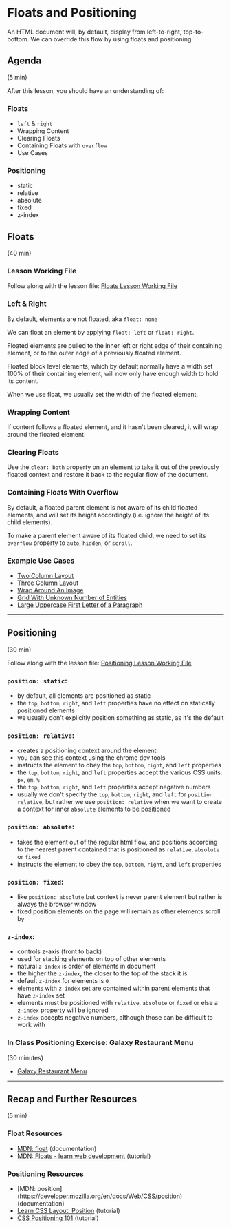 # Floats and Positioning

An HTML document will, by default, display from left-to-right, top-to-bottom. We can override this flow by using floats and positioning.

## Agenda
(5 min)

After this lesson, you should have an understanding of:

### Floats

- `left` & `right`
- Wrapping Content
- Clearing Floats
- Containing Floats with `overflow`
- Use Cases


### Positioning

- static
- relative
- absolute
- fixed
- z-index


## Floats
(40 min)


### Lesson Working File

Follow along with the lesson file: [Floats Lesson Working File](floats/lesson/index.html)


### Left & Right

By default, elements are not floated, aka `float: none`

We can float an element by applying `float: left` or `float: right`.

Floated elements are pulled to the inner left or right edge of their containing element, or to the outer edge of a previously floated element.

Floated block level elements, which by default normally have a width set 100% of their containing element, will now only have enough width to hold its content.

When we use float, we usually set the width of the floated element.


### Wrapping Content

If content follows a floated element, and it hasn't been cleared, it will wrap around the floated element.


### Clearing Floats

Use the `clear: both` property on an element to take it out of the previously floated context and restore it back to the regular flow of the document.


### Containing Floats With Overflow

By default, a floated parent element is not aware of its child floated elements, and will set its height accordingly (i.e. ignore the height of its child elements).

To make a parent element aware of its floated child, we need to set its `overflow` property to `auto`, `hidden`, or `scroll`.


### Example Use Cases

- [Two Column Layout](floats/example-use-cases/two-column-layout/index.html)
- [Three Column Layout](floats/example-use-cases/three-column-layout/index.html)
- [Wrap Around An Image](floats/example-use-cases/wrap-around-img/index.html)
- [Grid With Unknown Number of Entities](floats/example-use-cases/grid-with-unknown-number-of-entities/index.html)
- [Large Uppercase First Letter of a Paragraph](floats/example-use-cases/large-uppercase-first-letter-of-a-paragraph/index.html)


---

## Positioning
(30 min)

Follow along with the lesson file: [Positioning Lesson Working File](positioning/index.html)


### `position: static`:
- by default, all elements are positioned as static
- the `top`, `bottom`, `right`, and `left` properties have no effect on statically positioned elements
- we usually don't explicitly position something as static, as it's the default


### `position: relative`:
- creates a positioning context around the element
- you can see this context using the chrome dev tools
- instructs the element to obey the `top`, `bottom`, `right`, and `left` properties
- the `top`, `bottom`, `right`, and `left` properties accept the various CSS units: `px`, `em`, `%`
- the `top`, `bottom`, `right`, and `left` properties accept negative numbers
- usually we don't specify the `top`, `bottom`, `right`, and `left` for `position: relative`, but rather we use `position: relative` when we want to create a context for inner `absolute` elements to be positioned


### `position: absolute`:
- takes the element out of the regular html flow, and positions according to the nearest parent contained that is positioned as `relative`, `absolute` or `fixed`
- instructs the element to obey the `top`, `bottom`, `right`, and `left` properties


### `position: fixed`:
- like `position: absolute` but context is never parent element but rather is always the browser window
- fixed position elements on the page will remain as other elements scroll by


### `z-index`:
- controls z-axis (front to back)
- used for stacking elements on top of other elements
- natural `z-index` is order of elements in document
- the higher the `z-index`, the closer to the top of the stack it is
- default `z-index` for elements is `0`
- elements with `z-index` set are contained within parent elements that have `z-index` set
- elements must be positioned with `relative`, `absolute` or `fixed` or else a `z-index` property will be ignored
- `z-index` accepts negative numbers, although those can be difficult to work with


### In Class Positioning Exercise: Galaxy Restaurant Menu
(30 minutes)

* [Galaxy Restaurant Menu](menu-exercise/galaxy-restaurant-menu.pdf)


---

## Recap and Further Resources
(5 min)


### Float Resources

- [MDN: float](https://developer.mozilla.org/en-US/docs/Web/CSS/float) (documentation)
- [MDN: Floats - learn web development](https://developer.mozilla.org/en-US/docs/Learn/CSS/CSS_layout/Floats) (tutorial)


### Positioning Resources

- [MDN: position] (https://developer.mozilla.org/en/docs/Web/CSS/position) (documentation)
- [Learn CSS Layout: Position](http://learnlayout.com/position.html) (tutorial)
- [CSS Positioning 101](http://alistapart.com/article/css-positioning-101) (tutorial)

